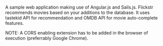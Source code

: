 A sample web application making use of Angular.js and Sails.js.
Flickstr recommends movies based on your additions to the database. It uses tastekid API for recommendation and OMDB API for movie auto-complete features.

NOTE: A CORS enabling extension has to be added in the browser of execution (preferrably Google Chrome).


